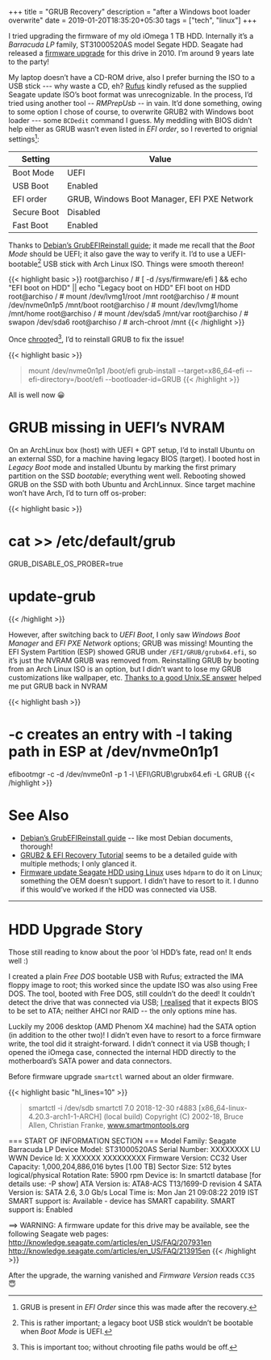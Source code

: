 +++
title = "GRUB Recovery"
description = "after a Windows boot loader overwrite"
date = 2019-01-20T18:35:20+05:30
tags = ["tech", "linux"]
+++

I tried upgrading the firmware of my old iOmega 1 TB HDD.  Internally it’s a _Barracuda LP_ family, ST31000520AS model Segate HDD.  Seagate had released a [firmware upgrade][] for this drive in 2010.  I’m around 9 years late to the party!

My laptop doesn’t have a CD-ROM drive, also I prefer burning the ISO to a USB stick --- why waste a CD, eh?  [Rufus][] kindly refused as the supplied Seagate update ISO’s boot format was unrecognizable.  In the process, I’d tried using another tool -- _RMPrepUsb_ -- in vain.  It’d done something, owing to some option I chose of course, to overwrite GRUB2 with Windows boot loader --- some `BCDedit` command I guess.  My meddling with BIOS didn’t help either as GRUB wasn’t even listed in _EFI order_, so I reverted to orignial settings[^1]:

| Setting     | Value                                            |
| ----------- | ------------------------------------------------ |
| Boot Mode   | UEFI                                             |
| USB Boot    | Enabled                                          |
| EFI order   | GRUB, Windows Boot Manager, EFI PXE Network      |
| Secure Boot | Disabled                                         |
| Fast Boot   | Enabled                                          |

Thanks to [Debian’s GrubEFIReinstall guide][]; it made me recall that the _Boot Mode_ should be UEFI; it also gave the way to verify it.  I’d to use a UEFI-bootable[^2] USB stick with Arch Linux ISO.  Things were smooth thereon!

{{< highlight basic >}}
root@archiso / # [ -d /sys/firmware/efi ] && echo "EFI boot on HDD" || echo "Legacy boot on HDD"
EFI boot on HDD
root@archiso / # mount /dev/lvmg1/root /mnt
root@archiso / # mount /dev/nvme0n1p5 /mnt/boot
root@archiso / # mount /dev/lvmg1/home /mnt/home
root@archiso / # mount /dev/sda5 /mnt/var
root@archiso / # swapon /dev/sda6
root@archiso / # arch-chroot /mnt
{{< /highlight >}}

Once [chroot][]ed[^3], I’d to reinstall GRUB to fix the issue!

{{< highlight basic >}}
> mount /dev/nvme0n1p1 /boot/efi
> grub-install --target=x86_64-efi --efi-directory=/boot/efi --bootloader-id=GRUB
{{< /highlight >}}

All is well now 😀

# GRUB missing in UEFI’s NVRAM

On an ArchLinux box (host) with UEFI + GPT setup, I’d to install Ubuntu on an external SSD, for a machine having legacy BIOS (target).  I booted host in _Legacy Boot_ mode and installed Ubuntu by marking the first primary partition on the SSD _bootable_; everything went well.  Rebooting showed GRUB on the SSD with both Ubuntu and ArchLinnux.  Since target machine won’t have Arch, I’d to turn off os-prober:

{{< highlight basic >}}
# cat >> /etc/default/grub
GRUB_DISABLE_OS_PROBER=true

# update-grub
{{< /highlight >}}

However, after switching back to _UEFI Boot_, I only saw _Windows Boot Manager_ and _EFI PXE Network_ options; GRUB was missing!  Mounting the EFI System Partition (ESP) showed GRUB under `/EFI/GRUB/grubx64.efi`, so it’s just the NVRAM GRUB was removed from.  Reinstalling GRUB by booting from an Arch Linux ISO is an option, but I didn’t want to lose my GRUB customizations like wallpaper, etc.  [Thanks to a good Unix.SE answer][efibootmgr-grub] helped me put GRUB back in NVRAM

{{< highlight bash >}}
# -c creates an entry with -l taking path in ESP at /dev/nvme0n1p1
efibootmgr -c -d /dev/nvme0n1 -p 1 -l \\EFI\\GRUB\\grubx64.efi -L GRUB
{{< /highlight >}}

# See Also

* [Debian’s GrubEFIReinstall guide][] -- like most Debian documents, thorough!
* [GRUB2 & EFI Recovery Tutorial][] seems to be a detailed guide with multiple methods; I only glanced it.
* [Firmware update Seagate HDD using Linux][] uses `hdparm` to do it on Linux; something the OEM doesn’t support.  I didn’t have to resort to it.  I dunno if this would’ve worked if the HDD was connected via USB.

----------

# HDD Upgrade Story

Those still reading to know about the poor ’ol HDD’s fate, read on!  It ends well :)

I created a plain _Free DOS_ bootable USB with Rufus; extracted the IMA floppy image to root; this worked since the update ISO was also using Free DOS.  The tool, booted with Free DOS, still couldn’t do the deed!  It couldn’t detect the drive that was connected via USB; [I realised][ManualFirmwareUpgrade] that it expects BIOS to be set to ATA; neither AHCI nor RAID -- the only options mine has.  

Luckily my 2006 desktop (AMD Phenom X4 machine) had the SATA option (in addition to the other two)!  I didn’t even have to resort to a force firmware write, the tool did it straight-forward.  I didn’t connect it via USB though; I opened the iOmega case, connected the internal HDD directly to the motherboard’s SATA power and data connectors.

Before firmware upgrade `smartctl` warned about an older firmware.

{{< highlight basic "hl_lines=10" >}}
> smartctl -i /dev/sdb
smartctl 7.0 2018-12-30 r4883 [x86_64-linux-4.20.3-arch1-1-ARCH] (local build)
Copyright (C) 2002-18, Bruce Allen, Christian Franke, www.smartmontools.org

=== START OF INFORMATION SECTION ===
Model Family:     Seagate Barracuda LP
Device Model:     ST31000520AS
Serial Number:    XXXXXXXX
LU WWN Device Id: X XXXXXX XXXXXXXXX
Firmware Version: CC32
User Capacity:    1,000,204,886,016 bytes [1.00 TB]
Sector Size:      512 bytes logical/physical
Rotation Rate:    5900 rpm
Device is:        In smartctl database [for details use: -P show]
ATA Version is:   ATA8-ACS T13/1699-D revision 4
SATA Version is:  SATA 2.6, 3.0 Gb/s
Local Time is:    Mon Jan 21 09:08:22 2019 IST
SMART support is: Available - device has SMART capability.
SMART support is: Enabled

==> WARNING: A firmware update for this drive may be available,
see the following Seagate web pages:
http://knowledge.seagate.com/articles/en_US/FAQ/207931en
http://knowledge.seagate.com/articles/en_US/FAQ/213915en
{{< /highlight >}}

After the upgrade, the warning vanished and _Firmware Version_ reads `CC35` 😇

[Rufus]: https://rufus.akeo.ie/
[firmware upgrade]: http://knowledge.seagate.com/articles/en_US/FAQ/213915en
[efibootmgr-grub]: https://unix.stackexchange.com/a/475245/30580
[Debian’s GrubEFIReinstall guide]: https://wiki.debian.org/GrubEFIReinstall
[chroot]: https://en.wikipedia.org/wiki/Chroot
[ManualFirmwareUpgrade]: https://niallbest.com/seagate-2tb-st32000542as-cc35-firmware-upgrade/
[GRUB2 & EFI Recovery Tutorial]: https://www.dedoimedo.com/computers/grub2-efi-recovery.html
[Firmware update Seagate HDD using Linux]: https://github.com/jandelgado/general/wiki/Firmware-update-of-Seagate-harddisk-using-Linux

[^1]: GRUB is present in _EFI Order_ since this was made after the recovery.
[^2]: This is rather important; a legacy boot USB stick wouldn’t be bootable when _Boot Mode_ is UEFI.
[^3]: This is important too; without chrooting file paths would be off.
